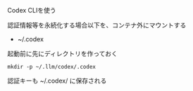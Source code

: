 Codex CLIを使う

認証情報等を永続化する場合以下を、コンテナ外にマウントする

- ~/.codex

起動前に先にディレクトリを作っておく

```
mkdir -p ~/.llm/codex/.codex
```

認証キーも ~/.codex/ に保存される

